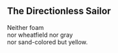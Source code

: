 The Directionless Sailor
------------------------
Neither foam  
nor wheatfield nor gray  
nor sand-colored but yellow.  
